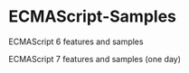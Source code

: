 # ECMAScript-Samples

ECMAScript 6 features and samples

ECMAScript 7 features and samples (one day)
